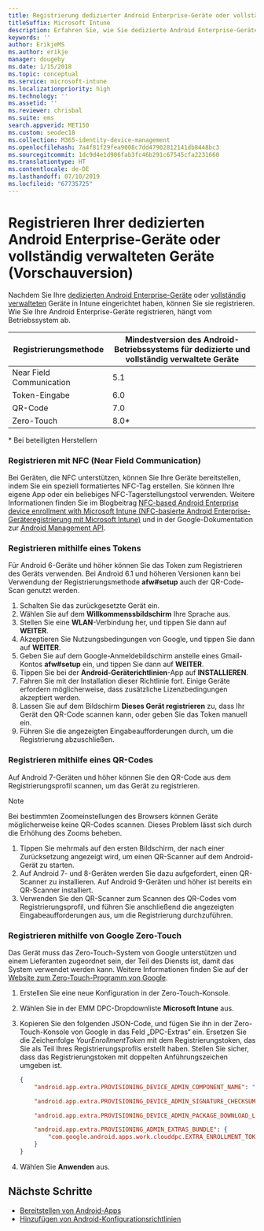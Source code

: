 ```yaml
---
title: Registrierung dedizierter Android Enterprise-Geräte oder vollständig verwalteter Geräte in Intune
titleSuffix: Microsoft Intune
description: Erfahren Sie, wie Sie dedizierte Android Enterprise-Geräte und vollständig verwaltete Geräte in Intune registrieren.
keywords: ''
author: ErikjeMS
ms.author: erikje
manager: dougeby
ms.date: 1/15/2018
ms.topic: conceptual
ms.service: microsoft-intune
ms.localizationpriority: high
ms.technology: ''
ms.assetid: ''
ms.reviewer: chrisbal
ms.suite: ems
search.appverid: MET150
ms.custom: seodec18
ms.collection: M365-identity-device-management
ms.openlocfilehash: 7a4f81f29fea9008c7dd47902812141db8448bc3
ms.sourcegitcommit: 1dc9d4e1d906fab3fc46b291c67545cfa2231660
ms.translationtype: HT
ms.contentlocale: de-DE
ms.lasthandoff: 07/10/2019
ms.locfileid: "67735725"
---
```

# <a name="enroll-your-android-enterprise-dedicated-devices-or-fully-managed-devices-preview"></a>Registrieren Ihrer dedizierten Android Enterprise-Geräte oder vollständig verwalteten Geräte (Vorschauversion)

Nachdem Sie Ihre [dedizierten Android Enterprise-Geräte](android-kiosk-enroll.md) oder [vollständig verwalteten](android-fully-managed-enroll.md) Geräte in Intune eingerichtet haben, können Sie sie registrieren. Wie Sie Ihre Android Enterprise-Geräte registrieren, hängt vom Betriebssystem ab.

| Registrierungsmethode | Mindestversion des Android-Betriebssystems für dedizierte und vollständig verwaltete Geräte |
| ----- | ----- |
| Near Field Communication | 5.1 |
| Token-Eingabe | 6.0 |
| QR-Code | 7.0 |
| Zero-Touch  | 8.0\* |

\* Bei beteiligten Herstellern

### <a name="enroll-by-using-near-field-communication-nfc"></a>Registrieren mit NFC (Near Field Communication)

Bei Geräten, die NFC unterstützen, können Sie Ihre Geräte bereitstellen, indem Sie ein speziell formatiertes NFC-Tag erstellen. Sie können Ihre eigene App oder ein beliebiges NFC-Tagerstellungstool verwenden. Weitere Informationen finden Sie im Blogbeitrag [NFC-based Android Enterprise device enrollment with Microsoft Intune (NFC-basierte Android Enterprise-Geräteregistrierung mit Microsoft Intune)](https://blogs.technet.microsoft.com/cbernier/2018/10/15/nfc-based-android-enterprise-device-enrollment-with-microsoft-intune/) und in der Google-Dokumentation zur [Android Management API](https://developers.google.com/android/management/provision-device#nfc_method).

### <a name="enroll-by-using-a-token"></a>Registrieren mithilfe eines Tokens

Für Android 6-Geräte und höher können Sie das Token zum Registrieren des Geräts verwenden. Bei Android 6.1 und höheren Versionen kann bei Verwendung der Registrierungsmethode **afw#setup** auch der QR-Code-Scan genutzt werden.

1. Schalten Sie das zurückgesetzte Gerät ein.
2. Wählen Sie auf dem **Willkommenssbildschirm** Ihre Sprache aus.
3. Stellen Sie eine **WLAN**-Verbindung her, und tippen Sie dann auf **WEITER**.
4. Akzeptieren Sie Nutzungsbedingungen von Google, und tippen Sie dann auf **WEITER**.
5. Geben Sie auf dem Google-Anmeldebildschirm anstelle eines Gmail-Kontos **afw#setup** ein, und tippen Sie dann auf **WEITER**.
6. Tippen Sie bei der **Android-Geräterichtlinien**-App auf **INSTALLIEREN**.
7. Fahren Sie mit der Installation dieser Richtlinie fort.  Einige Geräte erfordern möglicherweise, dass zusätzliche Lizenzbedingungen akzeptiert werden. 
8. Lassen Sie auf dem Bildschirm **Dieses Gerät registrieren** zu, dass Ihr Gerät den QR-Code scannen kann, oder geben Sie das Token manuell ein.
9. Führen Sie die angezeigten Eingabeaufforderungen durch, um die Registrierung abzuschließen. 

### <a name="enroll-by-using-a-qr-code"></a>Registrieren mithilfe eines QR-Codes

Auf Android 7-Geräten und höher können Sie den QR-Code aus dem Registrierungsprofil scannen, um das Gerät zu registrieren.

> [!Note]
> Bei bestimmten Zoomeinstellungen des Browsers können Geräte möglicherweise keine QR-Codes scannen. Dieses Problem lässt sich durch die Erhöhung des Zooms beheben.

1. Tippen Sie mehrmals auf den ersten Bildschirm, der nach einer Zurücksetzung angezeigt wird, um einen QR-Scanner auf dem Android-Gerät zu starten.
2. Auf Android 7- und 8-Geräten werden Sie dazu aufgefordert, einen QR-Scanner zu installieren. Auf Android 9-Geräten und höher ist bereits ein QR-Scanner installiert.
3. Verwenden Sie den QR-Scanner zum Scannen des QR-Codes vom Registrierungsprofil, und führen Sie anschließend die angezeigten Eingabeaufforderungen aus, um die Registrierung durchzuführen.

### <a name="enroll-by-using-google-zero-touch"></a>Registrieren mithilfe von Google Zero-Touch

Das Gerät muss das Zero-Touch-System von Google unterstützen und einem Lieferanten zugeordnet sein, der Teil des Diensts ist, damit das System verwendet werden kann.  Weitere Informationen finden Sie auf der [Website zum Zero-Touch-Programm von Google](https://www.android.com/enterprise/management/zero-touch/). 

1. Erstellen Sie eine neue Konfiguration in der Zero-Touch-Konsole.
2. Wählen Sie in der EMM DPC-Dropdownliste **Microsoft Intune** aus.
3. Kopieren Sie den folgenden JSON-Code, und fügen Sie ihn in der Zero-Touch-Konsole von Google in das Feld „DPC-Extras“ ein. Ersetzen Sie die Zeichenfolge *YourEnrollmentToken* mit dem Registrierungstoken, das Sie als Teil Ihres Registrierungsprofils erstellt haben. Stellen Sie sicher, dass das Registrierungstoken mit doppelten Anführungszeichen umgeben ist.

    ```json
    { 
        "android.app.extra.PROVISIONING_DEVICE_ADMIN_COMPONENT_NAME": "com.google.android.apps.work.clouddpc/.receivers.CloudDeviceAdminReceiver", 
    
        "android.app.extra.PROVISIONING_DEVICE_ADMIN_SIGNATURE_CHECKSUM": "I5YvS0O5hXY46mb01BlRjq4oJJGs2kuUcHvVkAPEXlg", 
    
        "android.app.extra.PROVISIONING_DEVICE_ADMIN_PACKAGE_DOWNLOAD_LOCATION": "https://play.google.com/managed/downloadManagingApp?identifier=setup", 
    
        "android.app.extra.PROVISIONING_ADMIN_EXTRAS_BUNDLE": { 
            "com.google.android.apps.work.clouddpc.EXTRA_ENROLLMENT_TOKEN": "YourEnrollmentToken" 
        } 
    } 
    ```

4. Wählen Sie **Anwenden** aus.


## <a name="next-steps"></a>Nächste Schritte
- [Bereitstellen von Android-Apps](apps-deploy.md)
- [Hinzufügen von Android-Konfigurationsrichtlinien](device-profiles.md)

